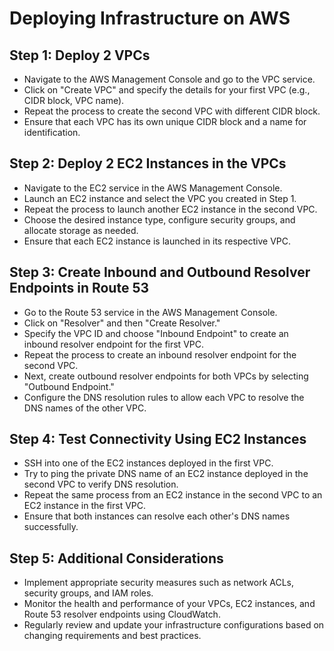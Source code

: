 # Deploying Infrastructure on AWS

## Step 1: Deploy 2 VPCs

- Navigate to the AWS Management Console and go to the VPC service.
- Click on "Create VPC" and specify the details for your first VPC (e.g., CIDR block, VPC name).
- Repeat the process to create the second VPC with different CIDR block.
- Ensure that each VPC has its own unique CIDR block and a name for identification.

## Step 2: Deploy 2 EC2 Instances in the VPCs

- Navigate to the EC2 service in the AWS Management Console.
- Launch an EC2 instance and select the VPC you created in Step 1.
- Repeat the process to launch another EC2 instance in the second VPC.
- Choose the desired instance type, configure security groups, and allocate storage as needed.
- Ensure that each EC2 instance is launched in its respective VPC.

## Step 3: Create Inbound and Outbound Resolver Endpoints in Route 53

- Go to the Route 53 service in the AWS Management Console.
- Click on "Resolver" and then "Create Resolver."
- Specify the VPC ID and choose "Inbound Endpoint" to create an inbound resolver endpoint for the first VPC.
- Repeat the process to create an inbound resolver endpoint for the second VPC.
- Next, create outbound resolver endpoints for both VPCs by selecting "Outbound Endpoint."
- Configure the DNS resolution rules to allow each VPC to resolve the DNS names of the other VPC.

## Step 4: Test Connectivity Using EC2 Instances

- SSH into one of the EC2 instances deployed in the first VPC.
- Try to ping the private DNS name of an EC2 instance deployed in the second VPC to verify DNS resolution.
- Repeat the same process from an EC2 instance in the second VPC to an EC2 instance in the first VPC.
- Ensure that both instances can resolve each other's DNS names successfully.

## Step 5: Additional Considerations

- Implement appropriate security measures such as network ACLs, security groups, and IAM roles.
- Monitor the health and performance of your VPCs, EC2 instances, and Route 53 resolver endpoints using CloudWatch.
- Regularly review and update your infrastructure configurations based on changing requirements and best practices.

